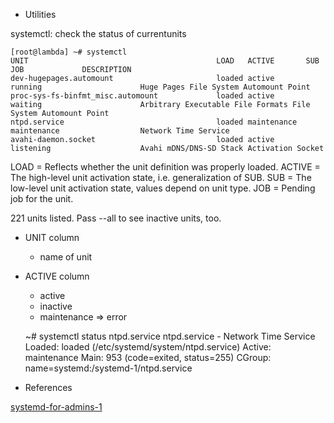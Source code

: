 * Utilities

systemctl: check the status of currentunits

    [root@lambda] ~# systemctl
    UNIT                                          LOAD   ACTIVE       SUB          JOB             DESCRIPTION
    dev-hugepages.automount                       loaded active       running                      Huge Pages File System Automount Point
    proc-sys-fs-binfmt_misc.automount             loaded active       waiting                      Arbitrary Executable File Formats File System Automount Point
    ntpd.service                                  loaded maintenance  maintenance                  Network Time Service
    avahi-daemon.socket                           loaded active       listening                    Avahi mDNS/DNS-SD Stack Activation Socket

  LOAD   = Reflects whether the unit definition was properly loaded.
  ACTIVE = The high-level unit activation state, i.e. generalization of SUB.
  SUB    = The low-level unit activation state, values depend on unit type.
  JOB    = Pending job for the unit.

221 units listed. Pass --all to see inactive units, too.

 * UNIT column
   * name of unit
 * ACTIVE column
   * active
   * inactive
   * maintenance => error
   
    ~# systemctl status ntpd.service
    ntpd.service - Network Time Service
      Loaded: loaded (/etc/systemd/system/ntpd.service)
      Active: maintenance
      Main: 953 (code=exited, status=255)
      CGroup: name=systemd:/systemd-1/ntpd.service

* References

[systemd-for-admins-1](http://0pointer.de/blog/projects/systemd-for-admins-1.html)
